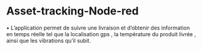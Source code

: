 # Asset-tracking-Node-red
•	L’application permet de suivre une livraison et d’obtenir des information en temps réelle tel que la localisation gps , la température du produit livrée , ainsi que les vibrations qu’il subit.
